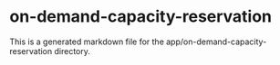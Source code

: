 # on-demand-capacity-reservation
This is a generated markdown file for the app/on-demand-capacity-reservation directory.
